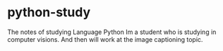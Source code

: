 # python-study
The notes of studying Language Python
Im a student who is studying in computer visions.
And then will work at the image captioning topic.
